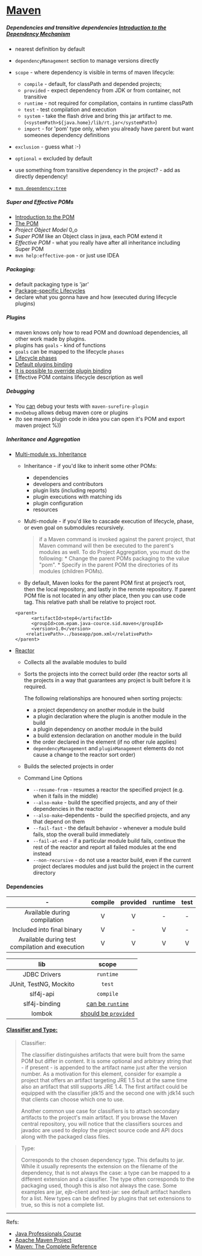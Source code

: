 # [Maven](https://github.com/qala-io/java-course/blob/master/docs/programme/maven.md)

##### Dependencies and transitive dependencies [Introduction to the Dependency Mechanism](https://maven.apache.org/guides/introduction/introduction-to-dependency-mechanism.html)
* nearest definition by default
* `dependencyManagement` section to manage versions directly
* `scope` - where dependency is visible in terms of maven lifecycle:
    * `compile` - default, for classPath and depended projects;
    * `provided` - expect dependency from JDK or from container, not transitive
    * `runtime` - not required for compilation, contains in runtime classPath
    * `test` - test compilation and execution
    * `system` - take the flash drive and bring this jar artifact to me. (`<systemPath>${java.home}/lib/rt.jar</systemPath>`)
    * `import` - for 'pom' type only, when you already have parent but want someones dependency definitions
        
* `exclusion` - guess what :-)
* `optional` = excluded by default
* use something from transitive dependency in the project? - add as directly dependency!
* [`mvn dependency:tree`](https://maven.apache.org/plugins/maven-dependency-plugin/examples/resolving-conflicts-using-the-dependency-tree.html)
##### Super and Effective POMs 
* [Introduction to the POM](https://maven.apache.org/guides/introduction/introduction-to-the-pom.html)
* [The POM](https://books.sonatype.com/mvnref-book/reference/pom-relationships-sect-pom.html)
* *Project Object Model* 0_o
* *Super POM* like an Object class in java, each POM extend it
* *Effective POM* - what you really have after all inheritance including Super POM
* `mvn help:effective-pom` - or just use IDEA
    
##### Packaging:
* default packaging type is 'jar'
* [Package-specific Lifecycles](https://books.sonatype.com/mvnref-book/reference/lifecycle-sect-package-specific.html)
* declare what you gonna have and how (executed during lifecycle plugins)
   
    
##### Plugins
* maven knows only how to read POM and download dependencies, all other work made by plugins.
* plugins has `goals` - kind of functions
* `goals` can be mapped to the lifecycle `phases`
* [Lifecycle phases](https://github.com/apache/maven/blob/master/maven-core/src/test/resources/META-INF/plexus/components.xml)
* [Default plugins binding](https://github.com/qala-io/java-course/blob/master/docs/programme/articles/maven-plugins.md)
* [It is possible to override plugin binding](https://stackoverflow.com/questions/7821152/disable-a-maven-plugin-defined-in-a-parent-pom)
* Effective POM contains lifecycle description as well
    
##### Debugging
* You [can](https://maven.apache.org/surefire/maven-surefire-plugin/examples/debugging.html) debug your tests with `maven-surefire-plugin`
* `mvnDebug` allows debug maven core or plugins
* (to see maven plugin code in idea you can open it's POM and export maven project %))

##### Inheritance and Aggregation
* [Multi-module vs. Inheritance](https://books.sonatype.com/mvnref-book/reference/pom-relationships-sect-pom-best-practice.html#pom-relationships-sect-multi-vs-inherit)
    * Inheritance - if you'd like to inherit some other POMs:
       * dependencies
       * developers and contributors
       * plugin lists (including reports)
       * plugin executions with matching ids
       * plugin configuration
       * resources
    * Multi-module - if you'd like to cascade execution of lifecycle, phase, or even goal on submodules recursively.
    
        > if a Maven command is invoked against the parent project, that Maven command will then be executed to the parent's modules as well. To do Project Aggregation, you must do the following:
        >     * Change the parent POMs packaging to the value "pom".
        >     * Specify in the parent POM the directories of its modules (children POMs).
    * By default, Maven looks for the parent POM first at project’s root, then the local repository, and lastly in the remote repository. If parent POM file is not located in any other place, then you can use code tag. This relative path shall be relative to project root.
    ```$xml
   <parent>
          <artifactId>step4</artifactId>
          <groupId>com.epam.java-cource.sid.maven</groupId>
          <version>1.0</version>
        <relativePath>../baseapp/pom.xml</relativePath>
    </parent>
    ```
* [Reactor](https://maven.apache.org/guides/mini/guide-multiple-modules.html)
    * Collects all the available modules to build
    * Sorts the projects into the correct build order (the reactor sorts all the projects in a way that guarantees any project is built before it is required.
      
      The following relationships are honoured when sorting projects:
                                                       
       * a project dependency on another module in the build
       * a plugin declaration where the plugin is another module in the build
       * a plugin dependency on another module in the build
       * a build extension declaration on another module in the build
       * the order declared in the <modules> element (if no other rule applies)
       * `dependencyManagement` and `pluginManagement` elements do not cause a change to the reactor sort order)
    * Builds the selected projects in order
    * Command Line Options
        * `--resume-from` - resumes a reactor the specified project (e.g. when it fails in the middle)
        * `--also-make` - build the specified projects, and any of their dependencies in the reactor
        * `--also-make`-dependents - build the specified projects, and any that depend on them
        * `--fail-fast` - the default behavior - whenever a module build fails, stop the overall build immediately
        * `--fail-at-end` - if a particular module build fails, continue the rest of the reactor and report all failed modules at the end instead
        * `--non-recursive` - do not use a reactor build, even if the current project declares modules and just build the project in the current directory
#### Dependencies

-| compile | provided | runtime | test
:---:|:---:|:---:|:---:|:---:
Available during compilation|V|V|-|-
Included into final binary|V|-|V|-
Available during test compilation and execution|V|V|V|V

lib|scope
:---:|:---:
JDBC Drivers| `runtime`
JUnit, TestNG, Mockito | `test`
slf4j-api| `compile`
slf4j-binding | [can be `runtime`](https://dzone.com/articles/adding-slf4j-your-maven)
lombok|[ should be `provided`](https://stackoverflow.com/questions/29385921/maven-scope-for-lombok-compile-vs-provided)

#### [Classifier and Type:](https://maven.apache.org/pom.html)
>Classifier:
>
>The classifier distinguishes artifacts that were built from the same POM but differ in content. It is some optional and arbitrary string that - if present - is appended to the artifact name just after the version number.
>As a motivation for this element, consider for example a project that offers an artifact targeting JRE 1.5 but at the same time also an artifact that still supports JRE 1.4. The first artifact could be equipped with the classifier jdk15 and the second one with jdk14 such that clients can choose which one to use.
>
>Another common use case for classifiers is to attach secondary artifacts to the project's main artifact. If you browse the Maven central repository, you will notice that the classifiers sources and javadoc are used to deploy the project source code and API docs along with the packaged class files.

>Type:
>
>Corresponds to the chosen dependency type. This defaults to jar. While it usually represents the extension on the filename of the dependency, that is not always the case: a type can be mapped to a different extension and a classifier. The type often corresponds to the packaging used, though this is also not always the case. Some examples are jar, ejb-client and test-jar: see default artifact handlers for a list. New types can be defined by plugins that set extensions to true, so this is not a complete list.
***
Refs:
* [Java Professionals Course](https://github.com/qala-io/java-course)
* [Apache Maven Project](https://maven.apache.org/index.html)
* [Maven: The Complete Reference](https://books.sonatype.com/mvnref-book/reference/index.html)
 
    